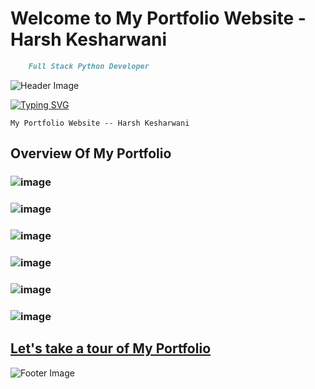 # Welcome to My Portfolio Website - Harsh Kesharwani

```markdown
    Full Stack Python Developer
```

![Header Image](https://capsule-render.vercel.app/api?type=waving&color=00bfbf&height=120&section=header)

[![Typing SVG](https://readme-typing-svg.herokuapp.com/?color=00bfbf&size=35&center=true&vCenter=true&width=1000&lines=HELLO,+MY+NAME+is+Harsh+Kesharwani;I'm+22+years+old;I+am+from+Sagar,+Madhya+Pradesh,+India;And+This+is+My+Portfolio+Website;Be+Welcome!+:%29)](https://git.io/typing-svg)

```Images
My Portfolio Website -- Harsh Kesharwani
```

## Overview Of My Portfolio

### ![image](https://github.com/harshgithup/Portfolio/assets/116560172/0da3d9d9-4718-4473-8b0c-b0e41029048f)

### ![image](https://github.com/harshgithup/Portfolio/assets/116560172/fbc69656-2d52-4bdd-ab3c-81c54cfb6546)

### ![image](https://github.com/harshgithup/Portfolio/assets/116560172/40550cb4-5c59-4de5-b26e-e9c3c595ae8b)

### ![image](https://github.com/harshgithup/Portfolio/assets/116560172/f3bbe6c3-6ac2-4623-b07b-962e90de62e3)

### ![image](https://github.com/Harsh-GitHup/My-Portfolio/assets/116560172/d8897dcc-98a2-409b-86b7-dddff3503b7b)

### ![image](https://github.com/harshgithup/Portfolio/assets/116560172/8c9c58ed-0f8d-46c9-92fb-6f9314e4cac8)

## [Let's take a tour of My Portfolio](https://Harsh-GitHup.github.io/My-Portfolio/)

![Footer Image](https://capsule-render.vercel.app/api?type=waving&color=00bfbf&height=120&section=footer)
